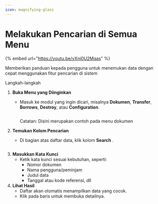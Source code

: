 ```yaml
---
icon: magnifying-glass
---
```


# Melakukan Pencarian di Semua Menu

{% embed url="https://youtu.be/yXni0U2Mqas" %}

Memberikan panduan kepada pengguna untuk menemukan data dengan cepat menggunakan fitur pencarian di sistem

Langkah-langkah

1. **Buka Menu yang Diinginkan**
   *   Masuk ke modul yang ingin dicari, misalnya **Dokumen**, **Transfer**, **Borrows**, **Destroy**, atau **Configuration**.

       <figure><img src="../.gitbook/assets/image.avif" alt=""><figcaption></figcaption></figure>

       Catatan: Disini merupakan contoh pada menu dokumen
2. **Temukan Kolom Pencarian**
   *   Di bagian atas daftar data, klik kolom **Search** .



       <figure><img src="https://document-management-system-1.gitbook.io/document-management-system/~gitbook/image?url=https%3A%2F%2F1011768869-files.gitbook.io%2F%7E%2Ffiles%2Fv0%2Fb%2Fgitbook-x-prod.appspot.com%2Fo%2Fspaces%252FLEturytqtHGPsYdglHaB%252Fuploads%252FWJoMGgBvYAXHfL37xzDO%252Fimage.png%3Falt%3Dmedia%26token%3D4339abf2-3a2c-4d87-ad09-02e9ea39bc90&#x26;width=768&#x26;dpr=4&#x26;quality=100&#x26;sign=8d42b31a&#x26;sv=2" alt=""><figcaption></figcaption></figure>
3. **Masukkan Kata Kunci**
   * Ketik kata kunci sesuai kebutuhan, seperti:
     * Nomor dokumen
     * Nama pengguna/peminjam
     * Judul data
     * Tanggal atau kode referensi, dll
4. **Lihat Hasil**
   * Daftar akan otomatis menampilkan data yang cocok.
   * Klik pada baris untuk membuka detailnya.
